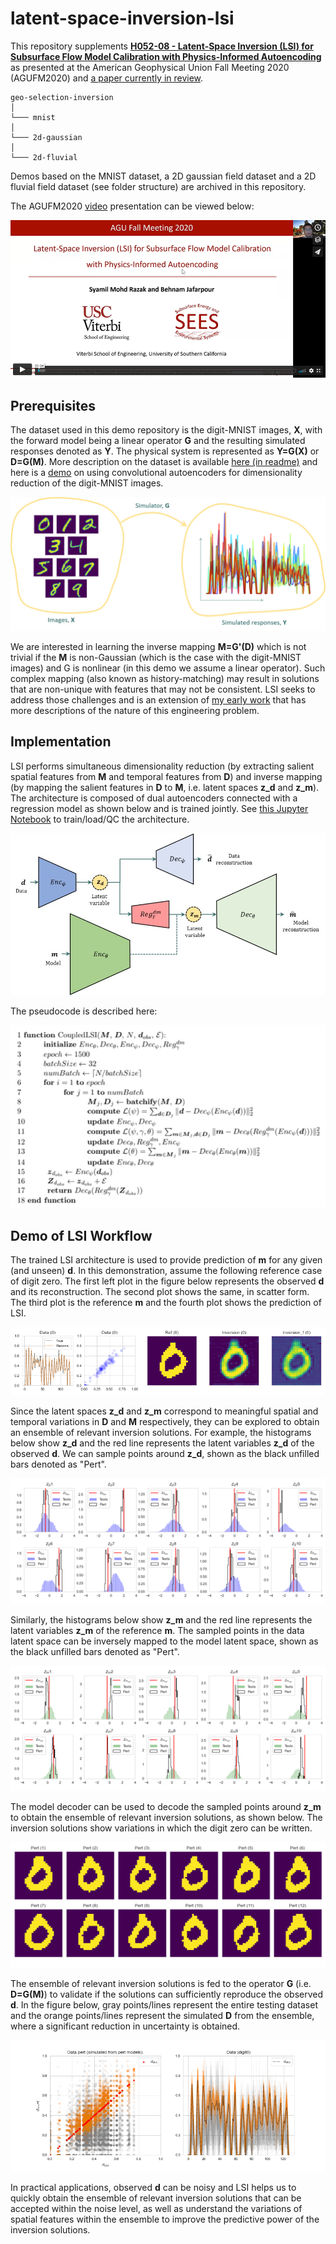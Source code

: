 # latent-space-inversion-lsi

This repository supplements [**H052-08 - Latent-Space Inversion (LSI) for Subsurface Flow Model Calibration with Physics-Informed Autoencoding**](https://agu.confex.com/agu/fm20/meetingapp.cgi/Paper/753910) as presented at the American Geophysical Union Fall Meeting 2020 (AGUFM2020) and [a paper currently in review](https://scholar.google.com/citations?user=mQUFzL8AAAAJ&hl=en#d=gs_md_cita-d&u=%2Fcitations%3Fview_op%3Dview_citation%26hl%3Den%26user%3DmQUFzL8AAAAJ%26citation_for_view%3DmQUFzL8AAAAJ%3AYsMSGLbcyi4C%26tzom%3D480). 

```
geo-selection-inversion 
│
└─── mnist
│   
└─── 2d-gaussian
│   
└─── 2d-fluvial
```

Demos based on the MNIST dataset, a 2D gaussian field dataset and a 2D fluvial field dataset (see folder structure) are archived in this repository.

The AGUFM2020 [video](https://vimeo.com/495980342) presentation can be viewed below:

[![Video](/readme/thumb2.png)](https://vimeo.com/495980342)

## Prerequisites

The dataset used in this demo repository is the digit-MNIST images, **X**, with the forward model being a linear operator **G** and the resulting simulated responses denoted as **Y**. The physical system is represented as **Y=G(X)** or **D=G(M)**. More description on the dataset is available [here (in readme)](https://github.com/rsyamil/cnn-regression) and here is a [demo](https://github.com/rsyamil/dimensionality-reduction-autoencoders) on using convolutional autoencoders for dimensionality reduction of the digit-MNIST images.

![ForwardModel](/readme/forwardmodel.png)

We are interested in learning the inverse mapping **M=G'(D)** which is not trivial if the **M** is non-Gaussian (which is the case with the digit-MNIST images) and G is nonlinear (in this demo we assume a linear operator). Such complex mapping (also known as history-matching) may result in solutions that are non-unique with features that may not be consistent. LSI seeks to address those challenges and is an extension of [my early work](https://link.springer.com/article/10.1007/s10596-020-09971-4) that has more descriptions of the nature of this engineering problem.

## Implementation

LSI performs simultaneous dimensionality reduction (by extracting salient spatial features from **M** and temporal features from **D**) and inverse mapping (by mapping the salient features in **D** to **M**, i.e. latent spaces **z_d** and **z_m**). The architecture is composed of dual autoencoders connected with a regression model as shown below and is trained jointly. See [this Jupyter Notebook](https://github.com/rsyamil/latent-space-inversion-lsi/blob/main/qc-demo.ipynb) to train/load/QC the architecture.

![Arch](/readme/Archcombined.jpg)

The pseudocode is described here:

![Pseud](/readme/pseudocode.png)

## Demo of LSI Workflow

The trained LSI architecture is used to provide prediction of **m** for any given (and unseen) **d**. In this demonstration, assume the following reference case of digit zero. The first left plot in the figure below represents the observed **d** and its reconstruction. The second plot shows the same, in scatter form. The third plot is the reference **m** and the fourth plot shows the prediction of LSI. 

![ref_all](/readme/test_sigs_ref_recons_demo.png)

Since the latent spaces **z_d** and **z_m** correspond to meaningful spatial and temporal variations in **D** and **M** respectively, they can be explored to obtain an ensemble of relevant inversion solutions. For example, the histograms below show **z_d** and the red line represents the latent variables **z_d** of the observed **d**. We can sample points around **z_d**, shown as the black unfilled bars denoted as "Pert".

![zds](/readme/test_zds_demo.png)

Similarly, the histograms below show **z_m** and the red line represents the  latent variables **z_m** of the reference **m**. The sampled points in the data latent space can be inversely mapped to the model latent space, shown as the black unfilled bars denoted as "Pert".

![zms](/readme/test_zms_demo.png)

The model decoder can be used to decode the sampled points around **z_m** to obtain the ensemble of relevant inversion solutions, as shown below. The inversion solutions show variations in which the digit zero can be written. 

![m_pert](/readme/test_m_pert_demo.png)

The ensemble of relevant inversion solutions is fed to the operator **G** (i.e. **D=G(M)**) to validate if the solutions can sufficiently reproduce the observed **d**. In the figure below, gray points/lines represent the entire testing dataset and the orange points/lines represent the simulated **D** from the ensemble, where a significant reduction in uncertainty is obtained.

![d_pert](/readme/test_d_pert_demo.png)

In practical applications, observed **d** can be noisy and LSI helps us to quickly obtain the ensemble of relevant inversion solutions that can be accepted within the noise level, as well as understand the variations of spatial features within the ensemble to improve the predictive power of the inversion solutions.
